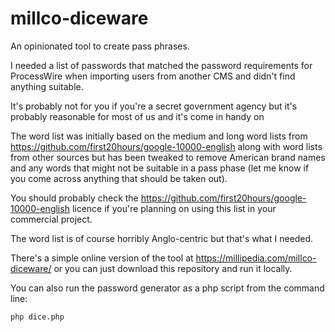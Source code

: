 # millco-diceware
An opinionated tool to create pass phrases.

I needed a list of passwords that matched the password requirements for ProcessWire when importing users from another CMS and didn't find anything suitable.

It's probably not for you if you're a secret government agency but it's probably reasonable for most of us and it's come in handy on 

The word list was initially based on the medium and long word lists from  https://github.com/first20hours/google-10000-english along with word lists from other sources but has been tweaked to remove American brand names and any words that might not be suitable in a pass phase (let me know if you come across anything that should be taken out).

You should probably check the https://github.com/first20hours/google-10000-english licence if you're planning on using this list in your commercial project.

The word list is of course horribly Anglo-centric but that's what I needed.

There's a simple online version of the tool at https://millipedia.com/millco-diceware/ or you can just download this repository and run it locally.

You can also run the password generator as a php script from the command line:


    php dice.php

